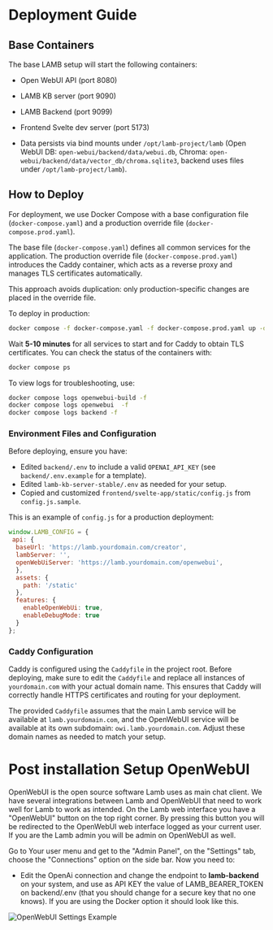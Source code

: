 
# Deployment Guide

## Base Containers

The base LAMB setup will start the following containers:

- Open WebUI API (port 8080)
- LAMB KB server (port 9090)
- LAMB Backend (port 9099)
- Frontend Svelte dev server (port 5173)

- Data persists via bind mounts under `/opt/lamb-project/lamb` (Open WebUI DB: `open-webui/backend/data/webui.db`, Chroma: `open-webui/backend/data/vector_db/chroma.sqlite3`, backend uses files under `/opt/lamb-project/lamb`).

## How to Deploy

For deployment, we use Docker Compose with a base configuration file (`docker-compose.yaml`) and a production override file (`docker-compose.prod.yaml`).

The base file (`docker-compose.yaml`) defines all common services for the application.
The production override file (`docker-compose.prod.yaml`) introduces the Caddy container, which acts as a reverse proxy and manages TLS certificates automatically.

This approach avoids duplication: only production-specific changes are placed in the override file.

To deploy in production:

```bash
docker compose -f docker-compose.yaml -f docker-compose.prod.yaml up -d
```

Wait **5-10 minutes** for all services to start and for Caddy to obtain TLS certificates.
You can check the status of the containers with:

```bash
docker compose ps
```
To view logs for troubleshooting, use:

```bash
docker compose logs openwebui-build -f
docker compose logs openwebui  -f
docker compose logs backend -f
```

### Environment Files and Configuration

Before deploying, ensure you have:
- Edited `backend/.env` to include a valid `OPENAI_API_KEY` (see `backend/.env.example` for a template).
- Edited `lamb-kb-server-stable/.env` as needed for your setup.
- Copied and customized `frontend/svelte-app/static/config.js` from `config.js.sample`.

This is an example of `config.js` for a production deployment:

```javascript
window.LAMB_CONFIG = {
 api: {
  baseUrl: 'https://lamb.yourdomain.com/creator',
  lambServer: '',
  openWebUiServer: 'https://lamb.yourdomain.com/openwebui',
  },
  assets: {
    path: '/static'
  },
  features: {
    enableOpenWebUi: true,
    enableDebugMode: true
  }
};
````

### Caddy Configuration

Caddy is configured using the `Caddyfile` in the project root. Before deploying, make sure to edit the `Caddyfile` and replace all instances of `yourdomain.com` with your actual domain name. This ensures that Caddy will correctly handle HTTPS certificates and routing for your deployment.

The provided `Caddyfile` assumes that the main Lamb service will be available at `lamb.yourdomain.com`, and the OpenWebUI service will be available at its own subdomain: `owi.lamb.yourdomain.com`. Adjust these domain names as needed to match your setup.


# Post installation Setup OpenWebUI

OpenWebUI is the open source software Lamb uses as main chat client. We have several integrations between Lamb and OpenWebUI that need to work well for Lamb to work as intended. On the Lamb web interface you have a "OpenWebUI" button on the top right corner. By pressing this button you will be redirected to the OpenWebUI web interface logged as your current user. If you are the Lamb admin you will be admin on OpenWebUI as well.

Go to Your user menu and get to the "Admin Panel", on the "Settings" tab, choose the "Connections" option on the side bar. Now you need to:
* Edit the OpenAi connection and change the endpoint to **lamb-backend** on your system, and use as API KEY the value of LAMB_BEARER_TOKEN on backend/.env (that you should change for a secure key that no one knows). If you are using the Docker option it should look like this.

![OpenWebUI Settings Example](../static/owi-settings.png)